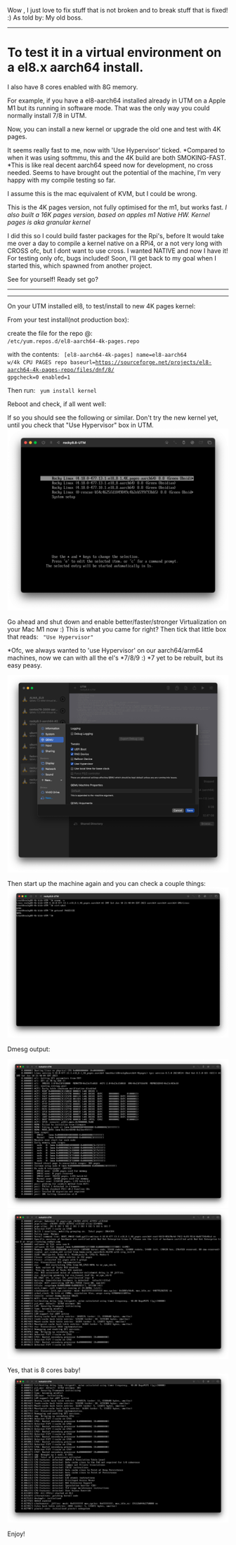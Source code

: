Wow , I just love to fix stuff that is not broken and to break stuff that is fixed!  :) As told by: My old boss.
<hr>

# To test it in a virtual environment on a el8.x aarch64 install. 
I also have 8 cores enabled with 8G memory.

For example, if you have
a el8-aarch64 installed already in UTM on a Apple M1 but its running in software mode.
That was the only way you could normally install 7/8 in UTM.

Now, you can install a new kernel or upgrade the old one and test with 4K pages.

It seems really fast to me, now with 'Use Hypervisor' ticked.
*Compared to when it was using softmmu, this and the 4K build are both SMOKING-FAST.
*This is like real decent aarch64 speed now for development, no cross needed. Seems to have brought
out the potential of the machine, I'm very happy with my compile testing so far.

I assume this is the mac equivalent of KVM, but I could be wrong.

This is the 4K pages version, not fully optimised for the m1, but works fast.
*I also built a 16K pages version, based on apples m1 Native HW. 
Kernel pages is aka granular kernel* 

I did this so I could build faster packages for the Rpi's, before It would take me over a day to compile
a kernel native on a RPi4, or a not very long with CROSS ofc, but I dont want to use cross. I wanted NATIVE
and now I have it! For testing only ofc, bugs included! Soon, I'll get back to my goal when I started this, 
which spawned from another project. 




See for yourself! Ready set go?
<hr>
<hr>
On your UTM installed el8, to test/install to new 4K pages kernel:


From your test install(not production box):

create the file for the repo @:
<code>
/etc/yum.repos.d/el8-aarch64-4k-pages.repo
</code>

with the contents:
<code>
[el8-aarch64-4k-pages]
name=el8-aarch64 w/4k CPU PAGES repo 
baseurl=https://sourceforge.net/projects/el8-aarch64-4k-pages-repo/files/dnf/8/
gpgcheck=0
enabled=1
</code>

Then run:
<code>
yum install kernel
</code>

Reboot and check, if all went well:

If so you should see the following or similar.
Don't try the new kernel yet, until you check that "Use Hypervisor" box in UTM.
![8.8-on-Apple-Mac-M1-using-UTM](/assets/images/8.8UTM-boot.png?raw=true)

Go ahead and shut down and enable better/faster/stronger Virtualization on your Mac M1 now :)
This is what you came for right? Then tick that little box that reads:
<code>
"Use Hypervisor"
</code>

*Ofc, we always wanted to 'use Hypervisor' on our aarch64/arm64 machines, now we can with all the el's  *7/8/9 :)
*7 yet to be rebuilt, but its easy peasy.

  ![8.8-on-Apple-Mac-M1-using-UTM](/assets/images/8.8UTM-VIRT-TICK.png?raw=true)

Then start up the machine again and you can check a couple things:
![8.8-on-Apple-Mac-M1-using-UTM](/assets/images/8.8UTM-1.png?raw=true)

Dmesg output:

![8.8-on-Apple-Mac-M1-using-UTM](/assets/images/8.8UTM-dmesg1.png?raw=true)
![8.8-on-Apple-Mac-M1-using-UTM](/assets/images/8.8UTM-dmesg2.png?raw=true)

Yes, that is 8 cores baby!
![8.8-on-Apple-Mac-M1-using-UTM](/assets/images/8.8UTM-dmesg-8cores.png?raw=true)


Enjoy!

